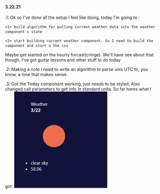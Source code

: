 #### 3.22.21

.1: Ok so I've done all the setup I feel like doing, today I'm going to :
```
<1> build algorithm for pulling current weather data into the weather component's state
```
```
<2> start building current weather component. So I need to build the component and start o the css
```
Maybe get started on the hourly forcast(cringe). We'll have see about that though, I've got guitar lessons and other stuff to do today

.2: Making a note i need to write an algorithm to parse unix UTC to, you know, a time that makes sense.

.3: Got the Today component working, just needs to be styled. Also changed call parameters to get info in standard units. So far heres what I got: 
![todays weather](https://github.com/lucasBRYG/oskar/blob/main/assets/images/todays-weather-proto.png)